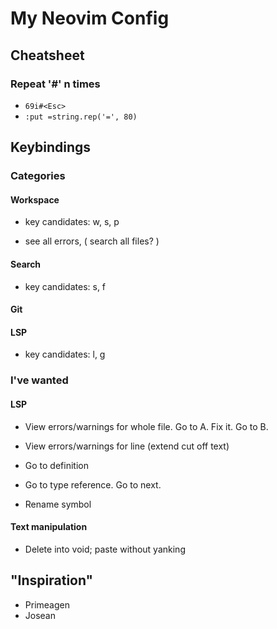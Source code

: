 # My Neovim Config

## Cheatsheet

### Repeat '#' n times

- `69i#<Esc>`
- `:put =string.rep('=', 80)`

## Keybindings

### Categories

#### Workspace

- key candidates: w, s, p

- see all errors, ( search all files? )

#### Search

- key candidates: s, f

#### Git

#### LSP

- key candidates: l, g

### I've wanted

#### LSP

- View errors/warnings for whole file. Go to A. Fix it. Go to B.
- View errors/warnings for line (extend cut off text)

- Go to definition
- Go to type reference. Go to next.

- Rename symbol

#### Text manipulation

- Delete into void; paste without yanking

## "Inspiration"

- Primeagen
- Josean
